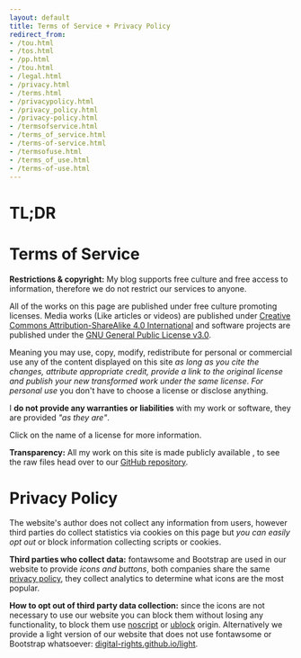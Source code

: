 ```yaml
---
layout: default
title: Terms of Service + Privacy Policy
redirect_from:
- /tou.html
- /tos.html
- /pp.html
- /tou.html
- /legal.html
- /privacy.html
- /terms.html
- /privacypolicy.html
- /privacy_policy.html
- /privacy-policy.html
- /termsofservice.html
- /terms_of_service.html
- /terms-of-service.html
- /termsofuse.html
- /terms_of_use.html
- /terms-of-use.html
---
```


# TL;DR




# Terms of Service

**Restrictions & copyright:** My blog supports free culture and free access to information, therefore we do not restrict our services to anyone.

All of the works on this page are published under free culture promoting licenses. Media works (Like articles or videos) are published under [Creative Commons Attribution-ShareAlike 4.0 International](https://creativecommons.org/licenses/by-sa/4.0/) and software projects are published under the [GNU General Public License v3.0](https://www.gnu.org/licenses/quick-guide-gplv3.html).

Meaning you may use, copy, modify, redistribute for personal or commercial use any of the content displayed on this site *as long as you cite the changes, attribute appropriate credit, provide a link to the original license and publish your new transformed work under the same license*. _For personal use_ you don't have to choose a license or disclose anything.

I **do not provide any warranties or liabilities** with my work or software, they are provided _"as they are"_.

Click on the name of a license for more information.

**Transparency:** All my work on this site is made publicly available , to see the raw files head over to our [GitHub repository](https://github.com/alex-esc/posts).



# Privacy Policy

The website's author does not collect any information from users, however third parties do collect statistics via cookies on this page but _you can easily opt out_ or block information collecting scripts or cookies.

**Third parties who collect data:** fontawsome and Bootstrap are used in our website to provide _icons and buttons_, both companies share the same [privacy policy](https://www.bootstrapcdn.com/privacy-policy/), they collect analytics to determine what icons are the most popular.

**How to opt out of third party data collection:** since the icons are not necessary to use our website you can block them without losing any functionality, to block them use [noscript](https://github.com/hackademix/noscript/) or [ublock](https://github.com/gorhill/uBlock) origin. Alternatively we provide a light version of our website that does not use fontawsome or Bootstrap whatsoever: [digital-rights.github.io/light](https://digital-rights.github.io/light/).
